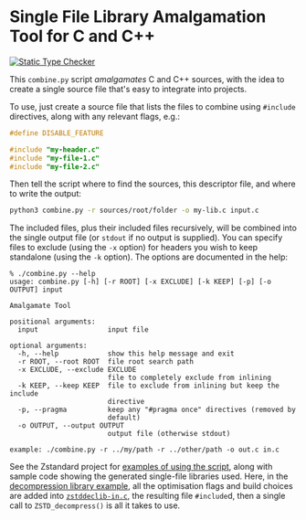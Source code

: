 # Single File Library Amalgamation Tool for C and C++

[![Static Type Checker](https://github.com/cwoffenden/combiner/actions/workflows/mypy.yml/badge.svg)](//github.com/cwoffenden/combiner/actions/workflows/mypy.yml)

This `combine.py` script _amalgamates_ C and C++ sources, with the idea to create a single source file that's easy to integrate into projects.

To use, just create a source file that lists the files to combine using `#include` directives, along with any relevant flags, e.g.:
```c
#define DISABLE_FEATURE

#include "my-header.c"
#include "my-file-1.c"
#include "my-file-2.c"

```
Then tell the script where to find the sources, this descriptor file, and where to write the output:
```sh
python3 combine.py -r sources/root/folder -o my-lib.c input.c
```
The included files, plus their included files recursively, will be combined into the single output file (or `stdout` if no output is supplied). You can specify files to exclude (using the `-x` option) for headers you wish to keep standalone (using the `-k` option). The options are documented in the help:
```
% ./combine.py --help
usage: combine.py [-h] [-r ROOT] [-x EXCLUDE] [-k KEEP] [-p] [-o OUTPUT] input

Amalgamate Tool

positional arguments:
  input                 input file

optional arguments:
  -h, --help            show this help message and exit
  -r ROOT, --root ROOT  file root search path
  -x EXCLUDE, --exclude EXCLUDE
                        file to completely exclude from inlining
  -k KEEP, --keep KEEP  file to exclude from inlining but keep the include
                        directive
  -p, --pragma          keep any "#pragma once" directives (removed by
                        default)
  -o OUTPUT, --output OUTPUT
                        output file (otherwise stdout)

example: ./combine.py -r ../my/path -r ../other/path -o out.c in.c
```
See the Zstandard project for [examples of using the script](//github.com/facebook/zstd/tree/dev/build/single_file_libs), along with sample code showing the generated single-file libraries used. Here, in the [decompression library example](//github.com/facebook/zstd/blob/dev/build/single_file_libs/examples/simple.c), all the optimisation flags and build choices are added into [`zstddeclib-in.c`](//github.com/facebook/zstd/blob/dev/build/single_file_libs/zstddeclib-in.c), the resulting file `#include`d, then a single call to `ZSTD_decompress()` is all it takes to use.
